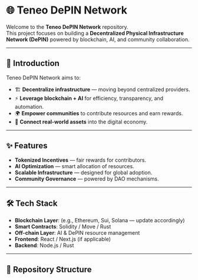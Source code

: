 # 🌐 Teneo DePIN Network

Welcome to the **Teneo DePIN Network** repository.  
This project focuses on building a **Decentralized Physical Infrastructure Network (DePIN)** powered by blockchain, AI, and community collaboration.  

---

## 🚀 Introduction

Teneo DePIN Network aims to:
- 🏗️ **Decentralize infrastructure** — moving beyond centralized providers.  
- ⚡ **Leverage blockchain + AI** for efficiency, transparency, and automation.  
- 🌍 **Empower communities** to contribute resources and earn rewards.  
- 🔗 **Connect real-world assets** into the digital economy.  

---

## ✨ Features

- **Tokenized Incentives** — fair rewards for contributors.  
- **AI Optimization** — smart allocation of resources.  
- **Scalable Infrastructure** — designed for global adoption.  
- **Community Governance** — powered by DAO mechanisms.  

---

## 🛠️ Tech Stack

- **Blockchain Layer**: (e.g., Ethereum, Sui, Solana — update accordingly)  
- **Smart Contracts**: Solidity / Move / Rust  
- **Off-chain Layer**: AI & DePIN resource management  
- **Frontend**: React / Next.js (if applicable)  
- **Backend**: Node.js / Rust  

---

## 📂 Repository Structure

